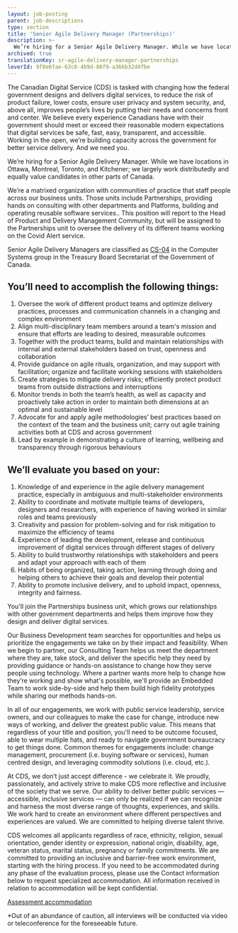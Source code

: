 ```yaml
---
layout: job-posting
parent: job-descriptions
type: section
title: 'Senior Agile Delivery Manager (Partnerships)'
description: >-
  We’re hiring for a Senior Agile Delivery Manager. While we have locations in Ottawa, Montreal, Toronto, and Kitchener; we largely work distributedly and equally value candidates in other parts of Canada.
archived: true
translationKey: sr-agile-delivery-manager-partnerships
leverId: 9f8e6fae-63c8-4b9d-86f9-a366b32d4fbe
---
```


The Canadian Digital Service (CDS) is tasked with changing how the federal government designs and delivers digital services, to reduce the risk of product failure, lower costs, ensure user privacy and system security, and, above all, improves people’s lives by putting their needs and concerns front and center. We believe every experience Canadians have with their government should meet or exceed their reasonable modern expectations that digital services be safe, fast, easy, transparent, and accessible. Working in the open, we’re building capacity across the government for better service delivery. And we need you.

We’re hiring for a Senior Agile Delivery Manager. While we have locations in Ottawa, Montreal, Toronto, and Kitchener; we largely work distributedly and equally value candidates in other parts of Canada.

We’re a matrixed organization with communities of practice that staff people across our business units. Those units include Partnerships, providing hands on consulting with other departments and Platforms, building and operating reusable software services.. This position will report to the Head of Product and Delivery Management Community, but will be assigned to the Partnerships unit to oversee the delivery of its different teams working on the Covid Alert service. 

Senior Agile Delivery Managers are classified as [CS-04](https://www.tbs-sct.gc.ca/agreements-conventions/view-visualiser-eng.aspx?id=1#toc12259212260/) in the Computer Systems group in the Treasury Board Secretariat of the Government of Canada. 

## You’ll need to accomplish the following things:

1. Oversee the work of different product teams and optimize delivery practices, processes and communication channels in a changing and complex environment
2. Align multi-disciplinary team members around a team's mission and ensure that efforts are leading to desired, measurable outcomes
3. Together with the product teams, build and maintain relationships with internal and external stakeholders based on trust, openness and collaboration 
4. Provide guidance on agile rituals, organization, and may support with facilitation; organize and facilitate working sessions with stakeholders
5. Create strategies to mitigate delivery risks; efficiently protect product teams from outside distractions and interruptions
6. Monitor trends in both the team’s health, as well as capacity and proactively take action in order to maintain both dimensions at an optimal and sustainable level
7. Advocate for and apply agile methodologies’ best practices based on the context of the team and the business unit; carry out agile training activities both at CDS and across government
8. Lead by example in demonstrating a culture of learning, wellbeing and transparency through rigorous behaviours

## We’ll evaluate you based on your:

1. Knowledge of and experience in the agile delivery management practice, especially in ambiguous and multi-stakeholder environments
2. Ability to coordinate and motivate multiple teams of developers, designers and researchers, with experience of having worked in similar roles and teams previously
3. Creativity and passion for problem-solving and for risk mitigation to maximize the efficiency of teams
4. Experience of leading the development, release and continuous improvement of digital services through different stages of delivery
5. Ability to build trustworthy relationships with stakeholders and peers and adapt your approach with each of them 
6. Habits of being organized, taking action, learning through doing and helping others to achieve their goals and develop their potential
7. Ability to promote inclusive delivery, and to uphold impact, openness, integrity and fairness.

You'll join the Partnerships business unit, which grows our relationships with other government departments and helps them improve how they design and deliver digital services.  

Our Business Development team searches for opportunities and helps us prioritize the engagements we take on by their impact and feasibility. When we begin to partner, our Consulting Team helps us meet the department where they are, take stock, and deliver the specific help they need by providing guidance or hands-on assistance to change how they serve people using technology. Where a partner wants more help to change how they’re working and show what's possible, we'll provide an Embedded Team to work side-by-side and help them build high fidelity prototypes while sharing our methods hands-on. 

In all of our engagements, we work with public service leadership, service owners, and our colleagues to make the case for change, introduce new ways of working, and deliver the greatest public value. This means that regardless of your title and position, you'll need to be outcome focused, able to wear multiple hats, and ready to navigate government bureaucracy to get things done. Common themes for engagements include: change management, procurement (i.e. buying software or services), human centred design, and leveraging commodity solutions (i.e. cloud, etc.).

At CDS, we don’t just accept difference - we celebrate it. We proudly, passionately, and actively strive to make CDS more reflective and inclusive of the society that we serve. Our ability to deliver better public services — accessible, inclusive services — can only be realized if we can recognize and harness the most diverse range of thoughts, experiences, and skills. We work hard to create an environment where different perspectives and experiences are valued. We are committed to helping diverse talent thrive.

CDS welcomes all applicants regardless of race, ethnicity, religion, sexual orientation, gender identity or expression, national origin, disability, age, veteran status, marital status, pregnancy or family commitments. We are committed to providing an inclusive and barrier-free work environment, starting with the hiring process. If you need to be accommodated during any phase of the evaluation process, please use the Contact information below to request specialized accommodation. All information received in relation to accommodation will be kept confidential.

[Assessment accommodation](https://www.canada.ca/en/public-service-commission/services/assessment-accommodation-page.html)

*Out of an abundance of caution, all interviews will be conducted via video or teleconference for the foreseeable future.


